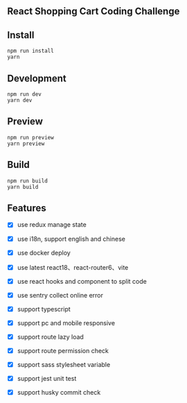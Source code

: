 ## React Shopping Cart Coding Challenge


## Install

```shell
npm run install
yarn
```

## Development
```shell
npm run dev
yarn dev
```

## Preview
```shell
npm run preview
yarn preview
```

## Build
```shell
npm run build
yarn build
```

## Features
- [X] use redux manage state
- [X] use i18n, support english and chinese
- [X] use docker deploy
- [X] use latest react18、react-router6、vite
- [X] use react hooks and component to split code
- [X] use sentry collect online error
- [X] support typescript
- [X] support pc and mobile responsive
- [X] support route lazy load
- [X] support route permission check
- [X] support sass stylesheet variable
- [X] support jest unit test
- [X] support husky commit check



